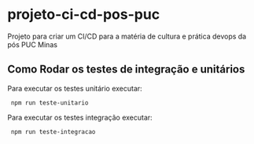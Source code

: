 # projeto-ci-cd-pos-puc
Projeto para criar um CI/CD para a matéria de cultura e prática devops da pós PUC Minas


## Como Rodar os testes de integração e unitários

Para executar os testes unitário executar:
```
 npm run teste-unitario
```

Para executar os testes integração executar:
```
 npm run teste-integracao
```
